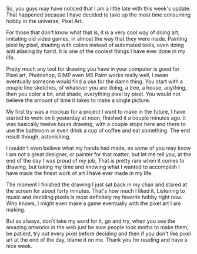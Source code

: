 
So, you guys may have noticed that I am a little late with this week's update. That happened because I have decided to take up the most time consuming hobby in the universe, Pixel Art.

For those that don't know what that is, it is a very cool way of doing art, imitating old video games, in almost the way that they were made. Painting pixel by pixel, shading with colors instead of automated tools, even doing anti aliasing by hand. It is one of the coolest things I have ever done in my life.

Pretty much any tool for drawing you have in your computer is good for Pixel art, Photoshop, GIMP even MS Paint works really well, I mean eventually someone would find a use for the damn thing. You start with a couple line sketches, of whatever you are doing, a tree, a house, anything, then you color a bit, and shade, everything pixel by pixel. You would not believe the amount of time it takes to make a single picture.

My first try was a mockup for a project I want to make in the future, I have started to work on it yesterday at noon, finished it a couple minutes ago. it was basically twelve hours drawing, with a couple stops here and there to use the bathroom or even drink a cup of coffee and eat something. The end result though, astonishing.

I couldn't even believe what my hands had made, as some of you may know I am not a great designer, or painter for that matter, but let me tell you, at the end of the day I was proud of my job, That is pretty rare when it comes to drawing, but taking my time and knowing what I wanted to accomplish I have made the finest work of art I have ever made in my life.

The moment I finished the drawing I just sat back in my chair and stared at the screen for about forty minutes. That's how much I liked it. Listening to music and deciding pixels is most definitely my favorite hobby right now. Who knows, I might even make a game eventually with the pixel art I am making.

But as always, don't take my word for it, go and try, when you see the amazing artworks in the web just be sure people took moths to make them, be patient, try out every pixel before deciding and then if you don't like pixel art at the end of the day, blame it on me. Thank you for reading and have a nice week.
